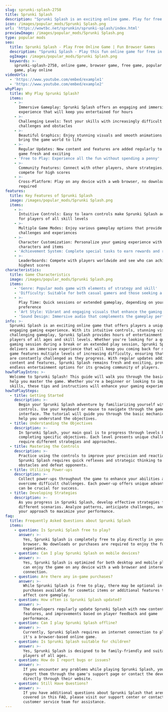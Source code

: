 ```yaml
---
slug: sprunki-splash-2758
title: Sprunki Splash
description: "Sprunki Splash is an exciting online game. Play for free directly in your browser!"
icon: /images/popular_mods/Sprunki Splash.png
url: 'https://wowtbc.net/sprunkin/sprunki-splash/index.html'
previewImage: /images/popular_mods/Sprunki Splash.png
type: popular mods
seo:
  title: Sprunki Splash - Play Free Online Game | Fun Browser Games
  description: "Sprunki Splash - Play this fun online game for free in your browser. No download required!"
  ogImage: /images/popular_mods/Sprunki Splash.png
  keywords: >-
    sprunki-splash-2758, online game, browser game, free game, popular mods
    game, play online
videoUrls:
  - 'https://www.youtube.com/embed/example1'
  - 'https://www.youtube.com/embed/example2'
whyPlay:
  title: Why Play Sprunki Splash?
  items:
    - >-
      Immersive Gameplay: Sprunki Splash offers an engaging and immersive gaming
      experience that will keep you entertained for hours
    - >-
      Challenging Levels: Test your skills with increasingly difficult
      challenges and obstacles
    - >-
      Beautiful Graphics: Enjoy stunning visuals and smooth animations that
      bring the game world to life
    - >-
      Regular Updates: New content and features are added regularly to keep the
      game fresh and exciting
    - 'Free to Play: Experience all the fun without spending a penny'
    - >-
      Community Features: Connect with other players, share strategies, and
      compete for high scores
    - >-
      Cross-Platform: Play on any device with a web browser, no downloads
      required
features:
  title: Key Features of Sprunki Splash
  image: /images/popular_mods/Sprunki Splash.png
  items:
    - >-
      Intuitive Controls: Easy to learn controls make Sprunki Splash accessible
      for players of all skill levels
    - >-
      Multiple Game Modes: Enjoy various gameplay options that provide different
      challenges and experiences
    - >-
      Character Customization: Personalize your gaming experience with unique
      characters and items
    - 'Achievement System: Complete special tasks to earn rewards and recognition'
    - >-
      Leaderboards: Compete with players worldwide and see who can achieve the
      highest scores
characteristics:
  title: Game Characteristics
  image: /images/popular_mods/Sprunki Splash.png
  items:
    - 'Genre: Popular mods game with elements of strategy and skill'
    - 'Difficulty: Suitable for both casual gamers and those seeking a challenge'
    - >-
      Play Time: Quick sessions or extended gameplay, depending on your
      preference
    - 'Art Style: Vibrant and engaging visuals that enhance the gaming experience'
    - 'Sound Design: Immersive audio that complements the gameplay perfectly'
info: >-
  Sprunki Splash is an exciting online game that offers players a unique and
  engaging gaming experience. With its intuitive controls, stunning visuals, and
  challenging gameplay, Sprunki Splash provides hours of entertainment for
  players of all ages and skill levels. Whether you're looking for a quick
  gaming session during a break or an extended play session, Sprunki Splash
  delivers an immersive experience that will keep you coming back for more. The
  game features multiple levels of increasing difficulty, ensuring that players
  are constantly challenged as they progress. With regular updates adding new
  content and features, Sprunki Splash remains fresh and exciting, providing
  endless entertainment options for its growing community of players.
howToPlayIntro: >-
  Welcome to Sprunki Splash! This guide will walk you through the basics and
  help you master the game. Whether you're a beginner or looking to improve your
  skills, these tips and instructions will enhance your gaming experience.
howToPlaySteps:
  - title: Getting Started
    description: >-
      Begin your Sprunki Splash adventure by familiarizing yourself with the
      controls. Use your keyboard or mouse to navigate through the game
      interface. The tutorial will guide you through the basic mechanics and
      help you understand the objectives.
  - title: Understanding the Objectives
    description: >-
      In Sprunki Splash, your main goal is to progress through levels by
      completing specific objectives. Each level presents unique challenges that
      require different strategies and approaches.
  - title: Mastering the Controls
    description: >-
      Practice using the controls to improve your precision and reaction time.
      Sprunki Splash requires quick reflexes and strategic thinking to overcome
      obstacles and defeat opponents.
  - title: Utilizing Power-ups
    description: >-
      Collect power-ups throughout the game to enhance your abilities and
      overcome difficult challenges. Each power-up offers unique advantages that
      can be crucial for success.
  - title: Developing Strategies
    description: >-
      As you progress in Sprunki Splash, develop effective strategies for
      different scenarios. Analyze patterns, anticipate challenges, and adapt
      your approach to maximize your performance.
faq:
  title: Frequently Asked Questions about Sprunki Splash
  items:
    - question: Is Sprunki Splash free to play?
      answer: >-
        Yes, Sprunki Splash is completely free to play directly in your web
        browser. No downloads or purchases are required to enjoy the full game
        experience.
    - question: Can I play Sprunki Splash on mobile devices?
      answer: >-
        Yes, Sprunki Splash is optimized for both desktop and mobile play. You
        can enjoy the game on any device with a web browser and internet
        connection.
    - question: Are there any in-game purchases?
      answer: >-
        While Sprunki Splash is free to play, there may be optional in-game
        purchases available for cosmetic items or additional features that don't
        affect core gameplay.
    - question: How often is Sprunki Splash updated?
      answer: >-
        The developers regularly update Sprunki Splash with new content,
        features, and improvements based on player feedback and game
        performance.
    - question: Can I play Sprunki Splash offline?
      answer: >-
        Currently, Sprunki Splash requires an internet connection to play as
        it's a browser-based online game.
    - question: Is Sprunki Splash suitable for children?
      answer: >-
        Yes, Sprunki Splash is designed to be family-friendly and suitable for
        players of all ages.
    - question: How do I report bugs or issues?
      answer: >-
        If you encounter any problems while playing Sprunki Splash, you can
        report them through the game's support page or contact the developers
        directly through their website.
    - question: Still Have Questions?
      answer: >-
        If you have additional questions about Sprunki Splash that aren't
        covered in this FAQ, please visit our support center or contact our
        customer service team for assistance.
---
```


